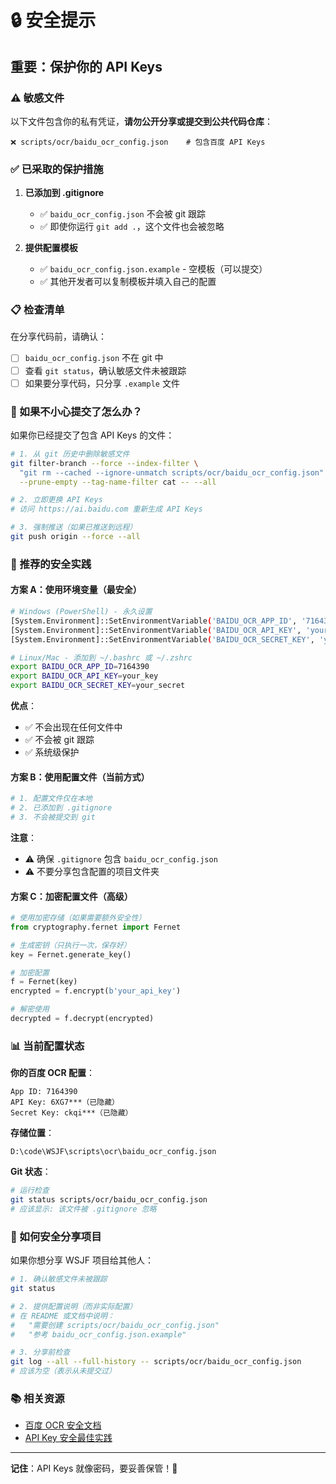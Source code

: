 # 🔒 安全提示

## 重要：保护你的 API Keys

### ⚠️ 敏感文件

以下文件包含你的私有凭证，**请勿公开分享或提交到公共代码仓库**：

```
❌ scripts/ocr/baidu_ocr_config.json    # 包含百度 API Keys
```

### ✅ 已采取的保护措施

1. **已添加到 .gitignore**
   - ✅ `baidu_ocr_config.json` 不会被 git 跟踪
   - ✅ 即使你运行 `git add .`，这个文件也会被忽略

2. **提供配置模板**
   - ✅ `baidu_ocr_config.json.example` - 空模板（可以提交）
   - ✅ 其他开发者可以复制模板并填入自己的配置

### 📋 检查清单

在分享代码前，请确认：

- [ ] `baidu_ocr_config.json` 不在 git 中
- [ ] 查看 `git status`，确认敏感文件未被跟踪
- [ ] 如果要分享代码，只分享 `.example` 文件

### 🚨 如果不小心提交了怎么办？

如果你已经提交了包含 API Keys 的文件：

```bash
# 1. 从 git 历史中删除敏感文件
git filter-branch --force --index-filter \
  "git rm --cached --ignore-unmatch scripts/ocr/baidu_ocr_config.json" \
  --prune-empty --tag-name-filter cat -- --all

# 2. 立即更换 API Keys
# 访问 https://ai.baidu.com 重新生成 API Keys

# 3. 强制推送（如果已推送到远程）
git push origin --force --all
```

### 🔐 推荐的安全实践

#### 方案 A：使用环境变量（最安全）

```bash
# Windows (PowerShell) - 永久设置
[System.Environment]::SetEnvironmentVariable('BAIDU_OCR_APP_ID', '7164390', 'User')
[System.Environment]::SetEnvironmentVariable('BAIDU_OCR_API_KEY', 'your_key', 'User')
[System.Environment]::SetEnvironmentVariable('BAIDU_OCR_SECRET_KEY', 'your_secret', 'User')

# Linux/Mac - 添加到 ~/.bashrc 或 ~/.zshrc
export BAIDU_OCR_APP_ID=7164390
export BAIDU_OCR_API_KEY=your_key
export BAIDU_OCR_SECRET_KEY=your_secret
```

**优点**：
- ✅ 不会出现在任何文件中
- ✅ 不会被 git 跟踪
- ✅ 系统级保护

#### 方案 B：使用配置文件（当前方式）

```bash
# 1. 配置文件仅在本地
# 2. 已添加到 .gitignore
# 3. 不会被提交到 git
```

**注意**：
- ⚠️ 确保 `.gitignore` 包含 `baidu_ocr_config.json`
- ⚠️ 不要分享包含配置的项目文件夹

#### 方案 C：加密配置文件（高级）

```python
# 使用加密存储（如果需要额外安全性）
from cryptography.fernet import Fernet

# 生成密钥（只执行一次，保存好）
key = Fernet.generate_key()

# 加密配置
f = Fernet(key)
encrypted = f.encrypt(b'your_api_key')

# 解密使用
decrypted = f.decrypt(encrypted)
```

### 📊 当前配置状态

**你的百度 OCR 配置**：
```
App ID: 7164390
API Key: 6XG7***（已隐藏）
Secret Key: ckqi***（已隐藏）
```

**存储位置**：
```
D:\code\WSJF\scripts\ocr\baidu_ocr_config.json
```

**Git 状态**：
```bash
# 运行检查
git status scripts/ocr/baidu_ocr_config.json
# 应该显示: 该文件被 .gitignore 忽略
```

### 🔄 如何安全分享项目

如果你想分享 WSJF 项目给其他人：

```bash
# 1. 确认敏感文件未被跟踪
git status

# 2. 提供配置说明（而非实际配置）
# 在 README 或文档中说明：
#   "需要创建 scripts/ocr/baidu_ocr_config.json"
#   "参考 baidu_ocr_config.json.example"

# 3. 分享前检查
git log --all --full-history -- scripts/ocr/baidu_ocr_config.json
# 应该为空（表示从未提交过）
```

### 📚 相关资源

- [百度 OCR 安全文档](https://ai.baidu.com/ai-doc/OCR/ek3h7y48n)
- [API Key 安全最佳实践](https://cloud.baidu.com/doc/Reference/s/9jwvz2egb)

---

**记住**：API Keys 就像密码，要妥善保管！🔐
